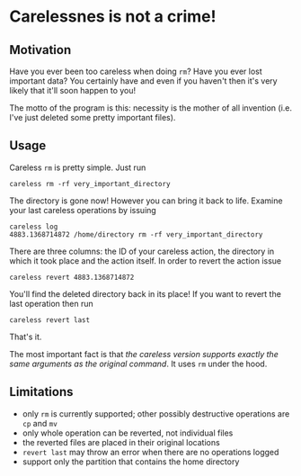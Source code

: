 Carelessnes is not a crime!
===========================

Motivation
----------

Have you ever been too careless when doing `rm`? Have you ever lost important
data? You certainly have and even if you haven't then it's very likely that
it'll soon happen to you!

The motto of the program is this: necessity is the mother of all invention
(i.e. I've just deleted some pretty important files).

Usage
-----

Careless `rm` is pretty simple. Just run

```
careless rm -rf very_important_directory
```

The directory is gone now! However you can bring it back to life. Examine your
last careless operations by issuing

```
careless log
4883.1368714872 /home/directory rm -rf very_important_directory
```

There are three columns: the ID of your careless action, the directory in which
it took place and the action itself. In order to revert the action issue

```
careless revert 4883.1368714872
```

You'll find the deleted directory back in its place! If you want to revert the
last operation then run

```
careless revert last
```

That's it.

The most important fact is that *the careless version supports exactly the
same arguments as the original command*. It uses `rm` under the hood.

Limitations
-----------

- only `rm` is currently supported; other possibly destructive operations are
  `cp` and `mv`
- only whole operation can be reverted, not individual files
- the reverted files are placed in their original locations
- `revert last` may throw an error when there are no operations logged
- support only the partition that contains the home directory
